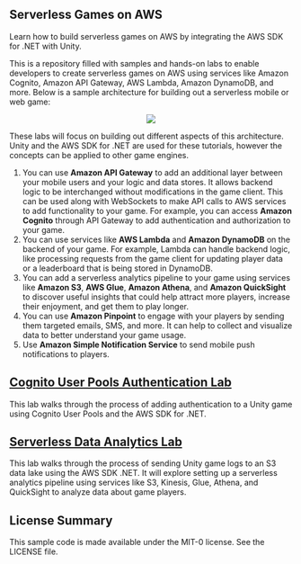 ## Serverless Games on AWS

Learn how to build serverless games on AWS by integrating the AWS SDK for .NET with Unity.

This is a repository filled with samples and hands-on labs to enable developers to create serverless games on AWS using services like Amazon Cognito, Amazon API Gateway, AWS Lambda, Amazon DynamoDB, and more. Below is a sample architecture for building out a serverless mobile or web game:

<p align="center"><img src="img/Serverless%20Games.png" /></p>


These labs will focus on building out different aspects of this architecture. Unity and the AWS SDK for .NET are used for these tutorials, however the concepts can be applied to other game engines. 

1. You can use **Amazon API Gateway** to add an additional layer between your mobile users and your logic and data stores. It allows backend logic to be interchanged without modifications in the game client. This can be used along with WebSockets to make API calls to AWS services to add functionality to your game. For example, you can access **Amazon Cognito** through API Gateway to add authentication and authorization to your game. 
2. You can use services like **AWS Lambda** and **Amazon DynamoDB** on the backend of your game. For example, Lambda can handle backend logic, like processing requests from the game client for updating player data or a leaderboard that is being stored in DynamoDB.  
3. You can add a serverless analytics pipeline to your game using services like **Amazon S3**, **AWS Glue**, **Amazon Athena**, and **Amazon QuickSight** to discover useful insights that could help attract more players, increase their enjoyment, and get them to play longer. 
4. You can use **Amazon Pinpoint** to engage with your players by sending them targeted emails, SMS, and more. It can help to collect and visualize data to better understand your game usage. 
5. Use **Amazon Simple Notification Service** to send mobile push notifications to players.


## [Cognito User Pools Authentication Lab](https://github.com/aws-samples/serverless-games-on-aws/tree/master/Cognito%20User%20Pools%20Authentication%20Lab)

This lab walks through the process of adding authentication to a Unity game using Cognito User Pools and the AWS SDK for .NET. 

## [Serverless Data Analytics Lab](https://github.com/aws-samples/serverless-games-on-aws/tree/master/Serverless%20Data%20Analytics%20Lab)

This lab walks through the process of sending Unity game logs to an S3 data lake using the AWS SDK .NET. It will explore setting up a serverless analytics pipeline using services like S3, Kinesis, Glue, Athena, and QuickSight to analyze data about game players. 


## License Summary

This sample code is made available under the MIT-0 license. See the LICENSE file.
